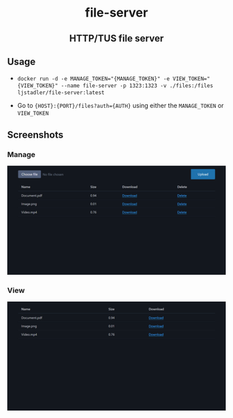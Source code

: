 <div align=center>

# file-server

## HTTP/TUS file server

</div>

## Usage

-   ```
    docker run -d -e MANAGE_TOKEN="{MANAGE_TOKEN}" -e VIEW_TOKEN="{VIEW_TOKEN}" --name file-server -p 1323:1323 -v ./files:/files ljstadler/file-server:latest
    ```
-   Go to `{HOST}:{PORT}/files?auth={AUTH}` using either the `MANAGE_TOKEN` or `VIEW_TOKEN`

## Screenshots

### Manage

![](./manage.png)

### View

![](./view.png)
